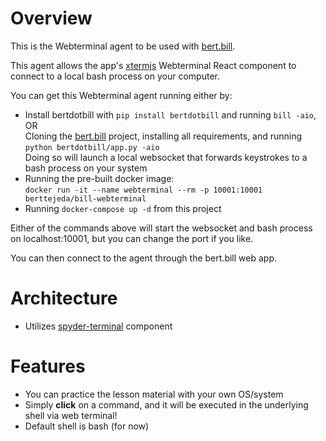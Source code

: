# Overview

This is the Webterminal agent to be used with [bert.bill](https://github.com/berttejeda/bert.bill).

This agent allows the app's [xtermjs]((https://github.com/xtermjs/xterm.js/)) Webterminal React component to connect 
to a local bash process on your computer.

You can get this Webterminal agent running either by:

- Install bertdotbill with `pip install bertdotbill` and running `bill -aio`, OR<br />
  Cloning the [bert.bill](https://github.com/berttejeda/bert.bill) project, installing all requirements, and 
  running `python bertdotbill/app.py -aio`<br />
  Doing so will launch a local websocket that forwards keystrokes to a bash process on your system
- Running the pre-built docker image:<br /> 
  `docker run -it --name webterminal --rm -p 10001:10001 berttejeda/bill-webterminal`
- Running `docker-compose up -d` from this project

Either of the commands above will start the websocket and bash process on localhost:10001, 
but you can change the port if you like.

You can then connect to the agent through the bert.bill web app.

# Architecture

- Utilizes [spyder-terminal](https://github.com/spyder-ide/spyder-terminal) component

# Features

- You can practice the lesson material with your own OS/system
- Simply **click** on a command, and it will be executed in the underlying shell via web terminal!
- Default shell is bash (for now)